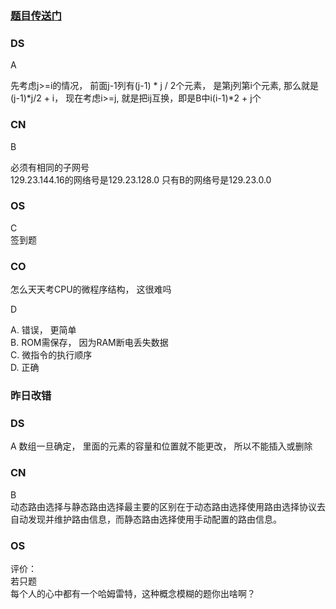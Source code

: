 ### [题目传送门](https://mp.weixin.qq.com/s/3qqDV-MSQeCE0jDrBKY5Lg)

### DS  
A  

先考虑j>=i的情况， 前面j-1列有(j-1) * j / 2个元素， 是第j列第i个元素, 那么就是(j-1)*j/2 + i， 现在考虑i>=j, 就是把ij互换，即是B中i(i-1)*2 + j个


### CN  
B  

必须有相同的子网号  
129.23.144.16的网络号是129.23.128.0
只有B的网络号是129.23.0.0

### OS  
C  
签到题

### CO  
怎么天天考CPU的微程序结构， 这很难吗  

D   

A. 错误， 更简单  
B. ROM需保存， 因为RAM断电丢失数据  
C. 微指令的执行顺序  
D. 正确 

### 昨日改错  
### DS  
A
数组一旦确定， 里面的元素的容量和位置就不能更改， 所以不能插入或删除
### CN   
B  
动态路由选择与静态路由选择最主要的区别在于动态路由选择使用路由选择协议去自动发现并维护路由信息，而静态路由选择使用手动配置的路由信息。
### OS  
评价：  
若只题  
每个人的心中都有一个哈姆雷特，这种概念模糊的题你出啥啊？